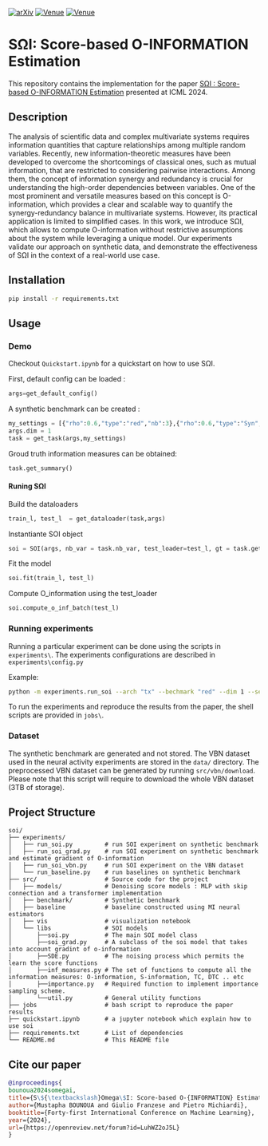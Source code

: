 [![arXiv](https://img.shields.io/badge/arXiv-2402.05667-b31b1b.svg)](https://arxiv.org/pdf/2402.05667)
[![Venue](https://img.shields.io/badge/venue-ICML_2024-darkblue)](https://icml.cc/virtual/2024/oral/35535)
[![Venue](https://img.shields.io/badge/Oral-presentation-darkred)](https://icml.cc/virtual/2024/oral/35535)



# SΩI: Score-based O-INFORMATION Estimation

This repository contains the implementation for the paper [SΩI : Score-based O-INFORMATION Estimation](https://arxiv.org/pdf/2402.05667) presented at ICML 2024.


## Description
The analysis of scientific data and complex multivariate systems requires information quantities that capture relationships among multiple random variables. Recently, new information-theoretic measures have been developed to overcome the shortcomings of classical ones, such as mutual information, that are restricted to considering pairwise interactions. Among them, the concept of information synergy and redundancy is crucial for understanding the high-order dependencies between variables. One of the most prominent and versatile measures based on this concept is O-information, which provides a clear and scalable way to quantify the synergy-redundancy balance in multivariate systems. However, its practical application is limited to simplified cases. In this work, we introduce SΩI, which allows to compute O-information without restrictive assumptions about the system while leveraging a unique model. Our experiments validate our approach on synthetic data, and demonstrate the effectiveness of SΩI in the context of a real-world use case.

## Installation
```bash
pip install -r requirements.txt
```

## Usage


### Demo

Checkout  `Quickstart.ipynb` for a quickstart on how to use SΩI.



First, default config can be loaded :
```python
args=get_default_config()
```

A synthetic benchmark can be created : 
```python
my_settings = [{"rho":0.6,"type":"red","nb":3},{"rho":0.6,"type":"Syn","nb":3} ]
args.dim = 1
task = get_task(args,my_settings)

```
Groud truth information measures can be obtained:

```python 
task.get_summary()
```

#### Runing SΩI

Build the dataloaders 

```python
train_l, test_l  = get_dataloader(task,args)
```

Instantiante SOI object

```python
soi = SOI(args, nb_var = task.nb_var, test_loader=test_l, gt = task.get_summary())
```
Fit the model

```python
soi.fit(train_l, test_l)
```

Compute O_information using the test_loader

```python
soi.compute_o_inf_batch(test_l)
```



### Running experiments

Running a particular experiment can be done using the scripts in `experiments\`. The experiments configurations are described in `experiments\config.py`

Example:
```bash
python -m experiments.run_soi --arch "tx" --bechmark "red" --dim 1 --setting "0" --rho 0.4 --bs 256 --lr 0.001 --max_epochs 200 --use_ema --importance_sampling  --weight_s_functions
```

To run the experiments and reproduce the results from the paper, the shell scripts are provided in `jobs\`.

### Dataset

The synthetic benchmark are generated and not stored. The VBN dataset used in the neural activity experiments are stored in the `data/` directory.  The preprocessed VBN dataset can be generated by running `src/vbn/download`. Please note that this script will require to download the whole VBN dataset (3TB of storage).

## Project Structure
```
soi/
├── experiments/           
│   ├── run_soi.py         # run SOI experiment on synthetic benchmark
│   ├── run_soi_grad.py    # run SOI experiment on synthetic benchmark and estimate gradient of O-information
│   ├── run_soi_vbn.py     # run SOI experiment on the VBN dataset
│   └── run_baseline.py    # run baselines on synthetic benchmark
├── src/                   # Source code for the project
│   ├── models/            # Denoising score models : MLP with skip connection and a transformer implementation
│   ├── benchmark/         # Synthetic benchmark
│   ├── baseline           # baseline constructed using MI neural estimators
│   ├── vis                # visualization notebook
│   └── libs               # SOI models
│       ├──soi.py          # The main SOI model class
│       ├──soi_grad.py     # A subclass of the soi model that takes into account gradint of o-information
│       ├──SDE.py          # The noising process which permits the learn the score functions
│       ├──inf_measures.py # The set of functions to compute all the information measures: O-information, S-information, TC, DTC .. etc
│       ├──importance.py   # Required function to implement importance sampling scheme.
│       └──util.py         # General utility functions
├── jobs                   # bash script to reproduce the paper results
├── quickstart.ipynb       # a jupyter notebook which explain how to use soi                           
├── requirements.txt       # List of dependencies
└── README.md              # This README file
```



## Cite our paper

```bibtex
@inproceedings{
bounoua2024somegai,
title={S\${\textbackslash}Omega\$I: Score-based O-{INFORMATION} Estimation},
author={Mustapha BOUNOUA and Giulio Franzese and Pietro Michiardi},
booktitle={Forty-first International Conference on Machine Learning},
year={2024},
url={https://openreview.net/forum?id=LuhWZ2oJ5L}
}
```
